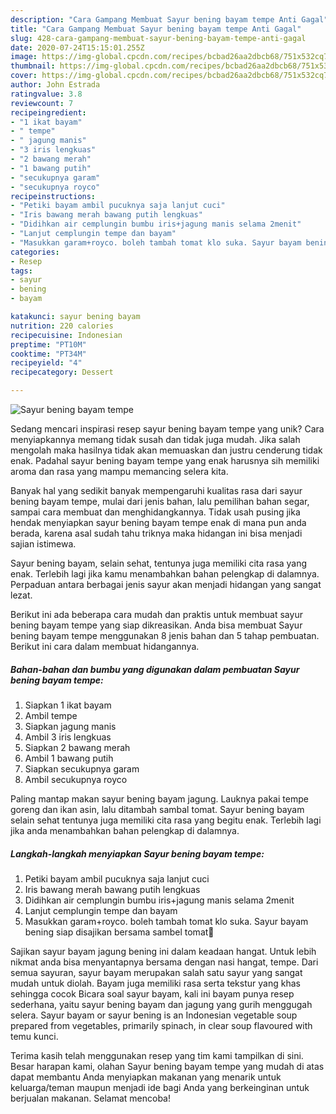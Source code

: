 ```yaml
---
description: "Cara Gampang Membuat Sayur bening bayam tempe Anti Gagal"
title: "Cara Gampang Membuat Sayur bening bayam tempe Anti Gagal"
slug: 428-cara-gampang-membuat-sayur-bening-bayam-tempe-anti-gagal
date: 2020-07-24T15:15:01.255Z
image: https://img-global.cpcdn.com/recipes/bcbad26aa2dbcb68/751x532cq70/sayur-bening-bayam-tempe-foto-resep-utama.jpg
thumbnail: https://img-global.cpcdn.com/recipes/bcbad26aa2dbcb68/751x532cq70/sayur-bening-bayam-tempe-foto-resep-utama.jpg
cover: https://img-global.cpcdn.com/recipes/bcbad26aa2dbcb68/751x532cq70/sayur-bening-bayam-tempe-foto-resep-utama.jpg
author: John Estrada
ratingvalue: 3.8
reviewcount: 7
recipeingredient:
- "1 ikat bayam"
- " tempe"
- " jagung manis"
- "3 iris lengkuas"
- "2 bawang merah"
- "1 bawang putih"
- "secukupnya garam"
- "secukupnya royco"
recipeinstructions:
- "Petiki bayam ambil pucuknya saja lanjut cuci"
- "Iris bawang merah bawang putih lengkuas"
- "Didihkan air cemplungin bumbu iris+jagung manis selama 2menit"
- "Lanjut cemplungin tempe dan bayam"
- "Masukkan garam+royco. boleh tambah tomat klo suka. Sayur bayam bening siap disajikan bersama sambel tomat🥳"
categories:
- Resep
tags:
- sayur
- bening
- bayam

katakunci: sayur bening bayam 
nutrition: 220 calories
recipecuisine: Indonesian
preptime: "PT10M"
cooktime: "PT34M"
recipeyield: "4"
recipecategory: Dessert

---
```



![Sayur bening bayam tempe](https://img-global.cpcdn.com/recipes/bcbad26aa2dbcb68/751x532cq70/sayur-bening-bayam-tempe-foto-resep-utama.jpg)

Sedang mencari inspirasi resep sayur bening bayam tempe yang unik? Cara menyiapkannya memang tidak susah dan tidak juga mudah. Jika salah mengolah maka hasilnya tidak akan memuaskan dan justru cenderung tidak enak. Padahal sayur bening bayam tempe yang enak harusnya sih memiliki aroma dan rasa yang mampu memancing selera kita.

Banyak hal yang sedikit banyak mempengaruhi kualitas rasa dari sayur bening bayam tempe, mulai dari jenis bahan, lalu pemilihan bahan segar, sampai cara membuat dan menghidangkannya. Tidak usah pusing jika hendak menyiapkan sayur bening bayam tempe enak di mana pun anda berada, karena asal sudah tahu triknya maka hidangan ini bisa menjadi sajian istimewa.

Sayur bening bayam, selain sehat, tentunya juga memiliki cita rasa yang enak. Terlebih lagi jika kamu menambahkan bahan pelengkap di dalamnya. Perpaduan antara berbagai jenis sayur akan menjadi hidangan yang sangat lezat.


Berikut ini ada beberapa cara mudah dan praktis untuk membuat sayur bening bayam tempe yang siap dikreasikan. Anda bisa membuat Sayur bening bayam tempe menggunakan 8 jenis bahan dan 5 tahap pembuatan. Berikut ini cara dalam membuat hidangannya.

<!--inarticleads1-->

##### Bahan-bahan dan bumbu yang digunakan dalam pembuatan Sayur bening bayam tempe:

1. Siapkan 1 ikat bayam
1. Ambil  tempe
1. Siapkan  jagung manis
1. Ambil 3 iris lengkuas
1. Siapkan 2 bawang merah
1. Ambil 1 bawang putih
1. Siapkan secukupnya garam
1. Ambil secukupnya royco


Paling mantap makan sayur bening bayam jagung. Lauknya pakai tempe goreng dan ikan asin, lalu ditambah sambal tomat. Sayur bening bayam selain sehat tentunya juga memiliki cita rasa yang begitu enak. Terlebih lagi jika anda menambahkan bahan pelengkap di dalamnya. 

<!--inarticleads2-->

##### Langkah-langkah menyiapkan Sayur bening bayam tempe:

1. Petiki bayam ambil pucuknya saja lanjut cuci
1. Iris bawang merah bawang putih lengkuas
1. Didihkan air cemplungin bumbu iris+jagung manis selama 2menit
1. Lanjut cemplungin tempe dan bayam
1. Masukkan garam+royco. boleh tambah tomat klo suka. Sayur bayam bening siap disajikan bersama sambel tomat🥳


Sajikan sayur bayam jagung bening ini dalam keadaan hangat. Untuk lebih nikmat anda bisa menyantapnya bersama dengan nasi hangat, tempe. Dari semua sayuran, sayur bayam merupakan salah satu sayur yang sangat mudah untuk diolah. Bayam juga memiliki rasa serta tekstur yang khas sehingga cocok Bicara soal sayur bayam, kali ini bayam punya resep sederhana, yaitu sayur bening bayam dan jagung yang gurih menggugah selera. Sayur bayam or sayur bening is an Indonesian vegetable soup prepared from vegetables, primarily spinach, in clear soup flavoured with temu kunci. 

Terima kasih telah menggunakan resep yang tim kami tampilkan di sini. Besar harapan kami, olahan Sayur bening bayam tempe yang mudah di atas dapat membantu Anda menyiapkan makanan yang menarik untuk keluarga/teman maupun menjadi ide bagi Anda yang berkeinginan untuk berjualan makanan. Selamat mencoba!
